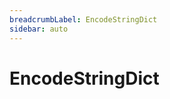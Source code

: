 ```yaml
---
breadcrumbLabel: EncodeStringDict
sidebar: auto
---
```


# EncodeStringDict

<ProxySummary/>

<ApiDocs/>
